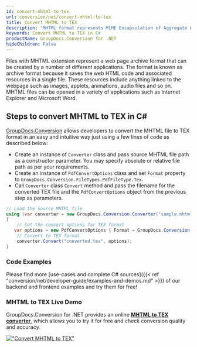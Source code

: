 ```yaml
---
id: convert-mhtml-to-tex
url: conversion/net/convert-mhtml-to-tex
title: Convert MHTML to TEX
description: "MHTML format represents MIME Encapsulation of Aggregate HTML with .mhtml extension. Learn how to convert MHTML to TEX file programmatically in C# language using GroupDocs.Conversion for .NET library."
keywords: Convert MHTML to TEX in C#
productName: GroupDocs.Conversion for .NET
hideChildren: False
---
```


Files with MHTML extension represent a web page archive format that can be created by a number of different applications. The format is known as archive format because it saves the web HTML code and associated resources in a single file. These resources include anything linked to the webpage such as images, applets, animations, audio files and so on. MHTML files can be opened in a variety of applications such as Internet Explorer and Microsoft Word.

## Steps to convert MHTML to TEX in C#

[GroupDocs.Conversion](https://products.groupdocs.com/conversion/net) allows developers to convert the MHTML file to TEX format in an easy and intuitive way just using a few lines of code as described below:

* Create an instance of `Converter` class and pass source MHTML file path as a constructor parameter. You may specify absolute or relative file path as per your requirements. 
* Create an instance of `PdfConvertOptions` class and set `Format` property to `GroupDocs.Conversion.FileTypes.PdfFileType.Tex`.
* Call `Converter` class `Convert` method and pass the filename for the converted TEX file and the `PdfConvertOptions` object from the previous step as parameters.

```csharp
// Load the source MHTML file
using (var converter = new GroupDocs.Conversion.Converter("sample.mhtml"))
{
    // Set the convert options for TEX format
   var options = new PdfConvertOptions { Format = GroupDocs.Conversion.FileTypes.PdfFileType.Tex };
    // Convert to TEX format
    converter.Convert("converted.tex", options);
}
```

### Code Examples

Please find more [use-cases and complete C# sources]({{< ref "conversion/net/developer-guide/examples-and-demos.md" >}}) of our backend and frontend examples and try them for free!

### MHTML to TEX Live Demo

GroupDocs.Conversion for .NET provides an online [**MHTML to TEX converter**](https://products.groupdocs.app/conversion/mhtml-to-tex), which allows you to try it for free and check conversion quality and accuracy.

[!["Convert MHTML to TEX"](conversion/net/images/convert-to-tex/convert-mhtml-to-tex.png)](https://products.groupdocs.app/conversion/mhtml-to-tex)